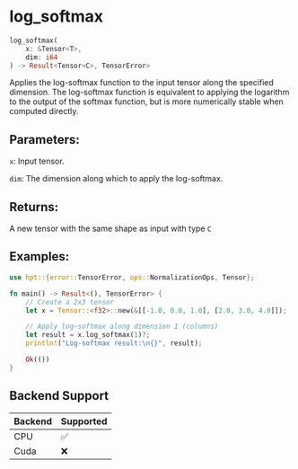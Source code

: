 # log_softmax
```rust
log_softmax(
    x: &Tensor<T>,
    dim: i64
) -> Result<Tensor<C>, TensorError>
```
Applies the log-softmax function to the input tensor along the specified dimension. The log-softmax function is equivalent to applying the logarithm to the output of the softmax function, but is more numerically stable when computed directly.

## Parameters:
`x`: Input tensor.

`dim`: The dimension along which to apply the log-softmax.

## Returns:
A new tensor with the same shape as input with type `C`

## Examples:
```rust
use hpt::{error::TensorError, ops::NormalizationOps, Tensor};

fn main() -> Result<(), TensorError> {
    // Create a 2x3 tensor
    let x = Tensor::<f32>::new(&[[-1.0, 0.0, 1.0], [2.0, 3.0, 4.0]]);

    // Apply log-softmax along dimension 1 (columns)
    let result = x.log_softmax(1)?;
    println!("Log-softmax result:\n{}", result);

    Ok(())
}
```

## Backend Support
| Backend | Supported |
|---------|-----------|
| CPU     | ✅         |
| Cuda    | ❌        |